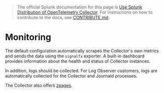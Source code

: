 > The official Splunk documentation for this page is [Use Splunk Distribution of OpenTelemetry Collector](https://docs.splunk.com/Observability/gdi/opentelemetry/resources.html). For instructions on how to contribute to the docs, see [CONTRIBUTE.md](../CONTRIBUTE.md).

# Monitoring

The default configuration automatically scrapes the Collector's own metrics and
sends the data using the `signalfx` exporter. A built-in dashboard provides
information about the health and status of Collector instances.

In addition, logs should be collected. For Log Observer customers, logs are
automatically collected for the Collector and Journald processes.

The Collector also offers
[zpages](https://github.com/open-telemetry/opentelemetry-collector/blob/main/docs/troubleshooting.md#zpages).
